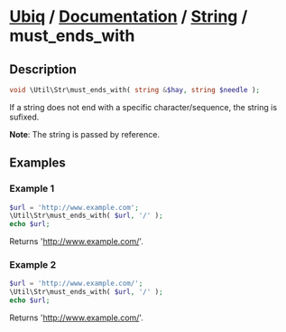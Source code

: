 [Ubiq](https://github.com/Pixel418/Ubiq#ubiq) / [Documentation](../index.md#documentation) / [String](../index.md#string) / must_ends_with
======


Description
-------- 

```php
void \Util\Str\must_ends_with( string &$hay, string $needle );
```

If a string does not end with a specific character/sequence, the string is sufixed.

**Note**: The string is passed by reference.



Examples
--------

### Example 1

```php
$url = 'http://www.example.com';
\Util\Str\must_ends_with( $url, '/' );
echo $url;
```
Returns 'http://www.example.com/'.

### Example 2

```php
$url = 'http://www.example.com/';
\Util\Str\must_ends_with( $url, '/' );
echo $url;
```
Returns 'http://www.example.com/'.
